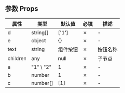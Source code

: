 ## 参数 Props

| 属性     | 类型      | 默认值   | 必填 | 描述     |
| -------- | --------- | -------- | ---- | -------- |
| d        | string[]  | ['1']    | ✗    | -        |
| e        | object    | {}       | ✗    | -        |
| text     | string    | 组件按钮 | ✗    | 按钮名称 |
| children | any       | null     | ✗    | 子节点   |
| a        | "1" \ "2" | 1        | ✗    | -        |
| b        | number    | 1        | ✗    | -        |
| c        | number[]  | [1]      | ✗    | -        |

